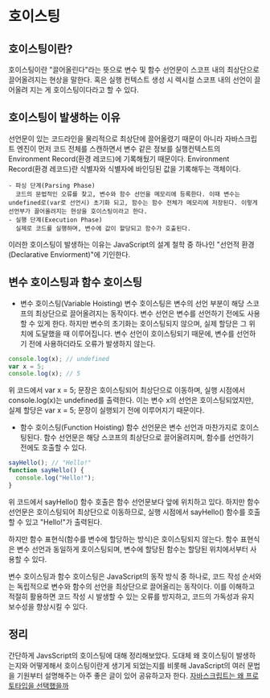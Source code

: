 # 호이스팅

## 호이스팅이란?

호이스팅이란 "끌어올린다"라는 뜻으로 변수 및 함수 선언문이 스코프 내의 최상단으로 끌어올려지는 현상을 말한다.
혹은 실행 컨텍스트 생성 시 렉시컬 스코프 내의 선언이 끌어올려 지는 게 호이스팅이다라고 할 수 있다.

## 호이스팅이 발생하는 이유

선언문이 있는 코드라인을 물리적으로 최상단에 끌어올렸기 때문이 아니라 자바스크립트 엔진이 먼저 코드 전체를 스캔하면서 변수 같은 정보를 실행컨텍스트의 Environment Record(환경 레코드)에 기록해뒀기 때문이다.
Environment Record(환경 레코드)란 식별자와 식별자에 바인딩된 값을 기록해두는 객체이다.

```
- 파싱 단계(Parsing Phase)
  코드의 문법적인 오류를 찾고, 변수와 함수 선언을 메모리에 등록한다. 이때 변수는 undefined로(var로 선언시) 초기화 되고, 함수는 함수 전체가 메모리에 저장된다. 이렇게 선언부가 끌어올려지는 현상을 호이스팅이라고 한다.
- 실행 단계(Execution Phase)
  실제로 코드를 실행하며, 변수에 값이 할당되고 함수가 호출된다.
```

이러한 호이스팅이 발생하는 이유는 JavaScript의 설계 철학 중 하나인 "선언적 환경(Declarative Enviorment)"에 기인한다.

## 변수 호이스팅과 함수 호이스팅

- 변수 호이스팅(Variable Hoisting)
  변수 호이스팅은 변수의 선언 부분이 해당 스코프의 최상단으로 끌어올려지는 동작이다. 변수 선언은 변수를 선언하기 전에도 사용할 수 있게 한다. 하지만 변수의 초기화는 호이스팅되지 않으며, 실제 할당은 그 위치에 도달했을 때 이루어집니다. 변수 선언이 호이스팅되기 때문에, 변수를 선언하기 전에 사용하더라도 오류가 발생하지 않는다.

```js
console.log(x); // undefined
var x = 5;
console.log(x); // 5
```

위 코드에서 var x = 5; 문장은 호이스팅되어 최상단으로 이동하며, 실행 시점에서 console.log(x)는 undefined를 출력한다. 이는 변수 x의 선언은 호이스팅되었지만, 실제 할당은 var x = 5; 문장이 실행되기 전에 이루어지기 때문이다.

- 함수 호이스팅(Function Hoisting)
  함수 선언문은 변수 선언과 마찬가지로 호이스팅된다. 함수 선언문은 해당 스코프의 최상단으로 끌어올려지며, 함수를 선언하기 전에도 호출할 수 있다.

```js
sayHello(); // "Hello!"
function sayHello() {
  console.log("Hello!");
}
```

위 코드에서 sayHello() 함수 호출은 함수 선언문보다 앞에 위치하고 있다. 하지만 함수 선언문은 호이스팅되어 최상단으로 이동하므로, 실행 시점에서 sayHello() 함수를 호출할 수 있고 "Hello!"가 출력된다.

하지만 함수 표현식(함수를 변수에 할당하는 방식)은 호이스팅되지 않는다. 함수 표현식은 변수 선언과 동일하게 호이스팅되며, 변수에 할당된 함수는 할당된 위치에서부터 사용할 수 있다.

변수 호이스팅과 함수 호이스팅은 JavaScript의 동작 방식 중 하나로, 코드 작성 순서와는 독립적으로 변수와 함수의 선언을 최상단으로 끌어올리는 동작이다. 이를 이해하고 적절히 활용하면 코드 작성 시 발생할 수 있는 오류를 방지하고, 코드의 가독성과 유지 보수성을 향상시킬 수 있다.

## 정리

간단하게 JavsScript의 호이스팅에 대해 정리해보았다. 도대체 왜 호이스팅이 발생하는지와 어떻게해서 호이스팅이란게 생기게 되었는지를 비롯해 JavaScript의 여러 문법을 기원부터 설명해주는 아주 좋은 글이 있어 공유하고자 한다.
[자바스크립트는 왜 프로토타입을 선택했을까](https://medium.com/@limsungmook/%EC%9E%90%EB%B0%94%EC%8A%A4%ED%81%AC%EB%A6%BD%ED%8A%B8%EB%8A%94-%EC%99%9C-%ED%94%84%EB%A1%9C%ED%86%A0%ED%83%80%EC%9E%85%EC%9D%84-%EC%84%A0%ED%83%9D%ED%96%88%EC%9D%84%EA%B9%8C-997f985adb42)
